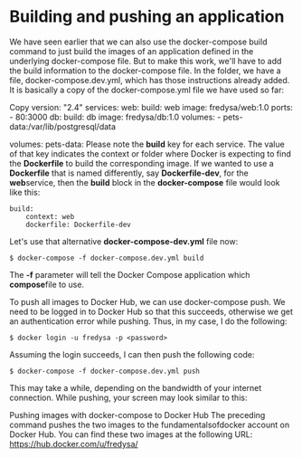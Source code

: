 # Building and pushing an application

We have seen earlier that we can also use the docker-compose build command to just build the images of an application defined in the underlying docker-compose file. But to make this work, we'll have to add the build information to the docker-compose file. In the folder, we have a file, docker-compose.dev.yml, which has those instructions already added. It is basically a copy of the docker-compose.yml file we have used so far:

Copy
version: "2.4"
services:
  web:
    build: web
    image: fredysa/web:1.0
    ports:
      - 80:3000
  db:
    build: db
    image: fredysa/db:1.0
    volumes:
      - pets-data:/var/lib/postgresql/data

volumes:
  pets-data:
Please note the **build** key for each service. The value of that key indicates the context or folder where Docker is expecting to find the **Dockerfile** to build the corresponding image. If we wanted to use a **Dockerfile** that is named differently, say **Dockerfile-dev**, for the **web**service, then the **build** block in the **docker-compose** file would look like this:

```
build:
    context: web
    dockerfile: Dockerfile-dev
```

Let's use that alternative **docker-compose-dev.yml** file now:

```
$ docker-compose -f docker-compose.dev.yml build
```

The **-f** parameter will tell the Docker Compose application which **compose**file to use.

To push all images to Docker Hub, we can use docker-compose push. We need to be logged in to Docker Hub so that this succeeds, otherwise we get an authentication error while pushing. Thus, in my case, I do the following:

```
$ docker login -u fredysa -p <password>
```
Assuming the login succeeds, I can then push the following code:

```
$ docker-compose -f docker-compose.dev.yml push
```

This may take a while, depending on the bandwidth of your internet connection. While pushing, your screen may look similar to this:



Pushing images with docker-compose to Docker Hub
The preceding command pushes the two images to the fundamentalsofdocker account on Docker Hub. You can find these two images at the following URL: https://hub.docker.com/u/fredysa/
